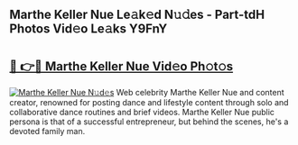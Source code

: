 ## Marthe Keller Nue Le𝚊k𝚎d N𝚞𝚍es - Part-tdH Photos Vid𝚎o Le𝚊ks Y9FnY

# <h2><a href="http://fb72fu.evod.top/?m=Marthe+Keller+Nue">🔗 👉🔴 Marthe Keller Nue Vid𝚎o Ph𝚘t𝚘s</a></h2>

[![Marthe Keller Nue N𝚞d𝚎s](https://i.imgur.com/8V9OHl7.gif)](http://fb72fu.evod.top/?m=Marthe+Keller+Nue)
Web celebrity Marthe Keller Nue and content creator, renowned for posting dance and lifestyle content through solo and collaborative dance routines and brief videos. Marthe Keller Nue public persona is that of a successful entrepreneur, but behind the scenes, he's a devoted family man. 
